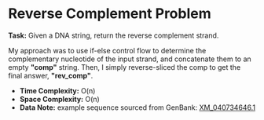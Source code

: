 # Reverse Complement Problem

**Task:** Given a DNA string, return the reverse complement strand.

My approach was to use if-else control flow to determine the complementary nucleotide of the input strand, and concatenate them to an empty **"comp"** string. 
Then, I simply reverse-sliced the comp to get the final answer, **"rev_comp"**.

- **Time Complexity:** O(n)
- **Space Complexity:** O(n)
- **Data Note:** example sequence sourced from GenBank: [XM_040734646.1](https://www.ncbi.nlm.nih.gov/nuccore/XM_040734646.1)
